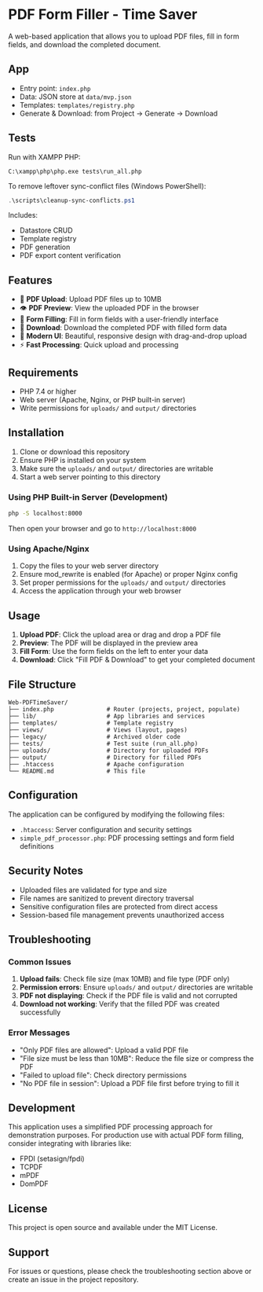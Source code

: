 # PDF Form Filler - Time Saver

A web-based application that allows you to upload PDF files, fill in form fields, and download the completed document.

## App

- Entry point: `index.php`
- Data: JSON store at `data/mvp.json`
- Templates: `templates/registry.php`
- Generate & Download: from Project → Generate → Download

## Tests

Run with XAMPP PHP:

```
C:\xampp\php\php.exe tests\run_all.php
```

To remove leftover sync-conflict files (Windows PowerShell):

```powershell
.\scripts\cleanup-sync-conflicts.ps1
```

Includes:
- Datastore CRUD
- Template registry
- PDF generation
- PDF export content verification

## Features

- 📄 **PDF Upload**: Upload PDF files up to 10MB
- 👁️ **PDF Preview**: View the uploaded PDF in the browser
- 📝 **Form Filling**: Fill in form fields with a user-friendly interface
- 💾 **Download**: Download the completed PDF with filled form data
- 🎨 **Modern UI**: Beautiful, responsive design with drag-and-drop upload
- ⚡ **Fast Processing**: Quick upload and processing

## Requirements

- PHP 7.4 or higher
- Web server (Apache, Nginx, or PHP built-in server)
- Write permissions for `uploads/` and `output/` directories

## Installation

1. Clone or download this repository
2. Ensure PHP is installed on your system
3. Make sure the `uploads/` and `output/` directories are writable
4. Start a web server pointing to this directory

### Using PHP Built-in Server (Development)

```bash
php -S localhost:8000
```

Then open your browser and go to `http://localhost:8000`

### Using Apache/Nginx

1. Copy the files to your web server directory
2. Ensure mod_rewrite is enabled (for Apache) or proper Nginx config
3. Set proper permissions for the `uploads/` and `output/` directories
4. Access the application through your web browser

## Usage

1. **Upload PDF**: Click the upload area or drag and drop a PDF file
2. **Preview**: The PDF will be displayed in the preview area
3. **Fill Form**: Use the form fields on the left to enter your data
4. **Download**: Click "Fill PDF & Download" to get your completed document

## File Structure

```
Web-PDFTimeSaver/
├── index.php               # Router (projects, project, populate)
├── lib/                    # App libraries and services
├── templates/              # Template registry
├── views/                  # Views (layout, pages)
├── legacy/                 # Archived older code
├── tests/                  # Test suite (run_all.php)
├── uploads/                # Directory for uploaded PDFs
├── output/                 # Directory for filled PDFs
├── .htaccess               # Apache configuration
└── README.md               # This file
```

## Configuration

The application can be configured by modifying the following files:

- `.htaccess`: Server configuration and security settings
- `simple_pdf_processor.php`: PDF processing settings and form field definitions

## Security Notes

- Uploaded files are validated for type and size
- File names are sanitized to prevent directory traversal
- Sensitive configuration files are protected from direct access
- Session-based file management prevents unauthorized access

## Troubleshooting

### Common Issues

1. **Upload fails**: Check file size (max 10MB) and file type (PDF only)
2. **Permission errors**: Ensure `uploads/` and `output/` directories are writable
3. **PDF not displaying**: Check if the PDF file is valid and not corrupted
4. **Download not working**: Verify that the filled PDF was created successfully

### Error Messages

- "Only PDF files are allowed": Upload a valid PDF file
- "File size must be less than 10MB": Reduce the file size or compress the PDF
- "Failed to upload file": Check directory permissions
- "No PDF file in session": Upload a PDF file first before trying to fill it

## Development

This application uses a simplified PDF processing approach for demonstration purposes. For production use with actual PDF form filling, consider integrating with libraries like:

- FPDI (setasign/fpdi)
- TCPDF
- mPDF
- DomPDF

## License

This project is open source and available under the MIT License.

## Support

For issues or questions, please check the troubleshooting section above or create an issue in the project repository.

